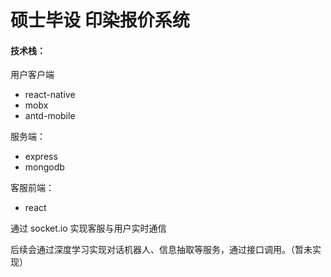 # 硕士毕设 印染报价系统

#### 技术栈：

用户客户端

- react-native
- mobx
- antd-mobile

服务端：

- express
- mongodb

客服前端：

- react

通过 socket.io 实现客服与用户实时通信

后续会通过深度学习实现对话机器人、信息抽取等服务，通过接口调用。（暂未实现）
